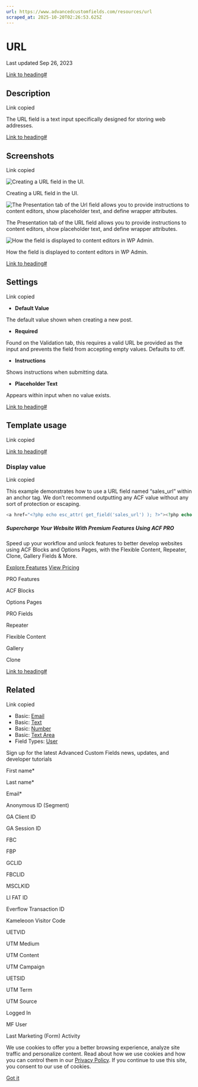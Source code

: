 ```yaml
---
url: https://www.advancedcustomfields.com/resources/url
scraped_at: 2025-10-20T02:26:53.625Z
---
```


# URL

Last updated Sep 26, 2023

[Link to heading#](https://www.advancedcustomfields.com/resources/url/#description)

## Description

Link copied

The URL field is a text input specifically designed for storing web addresses.

[Link to heading#](https://www.advancedcustomfields.com/resources/url/#screenshots)

## Screenshots

Link copied

![Creating a URL field in the UI.](https://www.advancedcustomfields.com/wp-content/uploads/2023/03/Creating-a-URL-Field-2.png)

Creating a URL field in the UI.

![The Presentation tab of the Url field allows you to provide instructions to content editors, show placeholder text, and define wrapper attributes.  ](https://www.advancedcustomfields.com/wp-content/uploads/2023/03/URL-Presentation-Layer.png)

The Presentation tab of the URL field allows you to provide instructions to content editors, show placeholder text, and define wrapper attributes.

![How the field is displayed to content editors in WP Admin.](https://www.advancedcustomfields.com/wp-content/uploads/2023/03/URL-Content-Editors-Display.png)

How the field is displayed to content editors in WP Admin.

[Link to heading#](https://www.advancedcustomfields.com/resources/url/#settings)

## Settings

Link copied

- **Default Value**


The default value shown when creating a new post.

- **Required**


Found on the Validation tab, this requires a valid URL be provided as the input and prevents the field from accepting empty values. Defaults to off.

- **Instructions**


Shows instructions when submitting data.

- **Placeholder Text**


Appears within input when no value exists.


[Link to heading#](https://www.advancedcustomfields.com/resources/url/#template-usage)

## Template usage

Link copied

[Link to heading#](https://www.advancedcustomfields.com/resources/url/#display-value)

### Display value

Link copied

This example demonstrates how to use a URL field named “sales\_url” within an anchor tag. We don’t recommend outputting any ACF value without any sort of protection or escaping.

```php
<a href="<?php echo esc_attr( get_field('sales_url') ); ?>"><?php echo esc_attr( get_field('sales_url') ); ?></a>
```

##### Supercharge Your Website With Premium Features Using ACF PRO

Speed up your workflow and unlock features to better develop websites using ACF Blocks and Options Pages, with the Flexible Content, Repeater,
Clone, Gallery Fields & More.


[Explore Features](https://www.advancedcustomfields.com/pro/) [View Pricing](https://www.advancedcustomfields.com/pro/#pricing-table/)

PRO Features

ACF Blocks

Options Pages

PRO Fields

Repeater

Flexible Content

Gallery

Clone

[Link to heading#](https://www.advancedcustomfields.com/resources/url/#related)

## Related

Link copied

- Basic: [Email](https://www.advancedcustomfields.com/resources/email/)
- Basic: [Text](https://www.advancedcustomfields.com/resources/text/)
- Basic: [Number](https://www.advancedcustomfields.com/resources/number/)
- Basic: [Text Area](https://www.advancedcustomfields.com/resources/textarea/)
- Field Types: [User](https://www.advancedcustomfields.com/resources/user/)

Sign up for the latest Advanced Custom Fields news, updates, and developer tutorials

First name\*

Last name\*

Email\*

Anonymous ID (Segment)

GA Client ID

GA Session ID

FBC

FBP

GCLID

FBCLID

MSCLKID

LI FAT ID

Everflow Transaction ID

Kameleoon Visitor Code

UETVID

UTM Medium

UTM Content

UTM Campaign

UETSID

UTM Term

UTM Source

Logged In

MF User

Last Marketing (Form) Activity

We use cookies to offer you a better browsing experience, analyze site traffic and personalize content. Read about how we use cookies and how you can control them in our [Privacy Policy](https://wpengine.com/legal/privacy/). If you continue to use this site, you consent to our use of cookies.

[Got it](https://www.advancedcustomfields.com/resources/url/#)